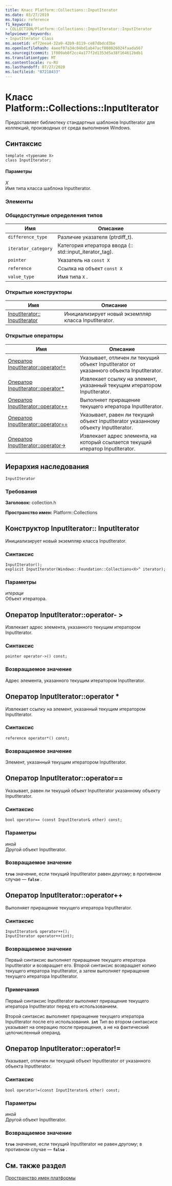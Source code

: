 ```yaml
---
title: Класс Platform::Collections::InputIterator
ms.date: 03/27/2019
ms.topic: reference
f1_keywords:
- COLLECTION/Platform::Collections::InputIterator::InputIterator
helpviewer_keywords:
- InputIterator Class
ms.assetid: ef72eea4-32a9-42b9-8119-ce87dbdcd3be
ms.openlocfilehash: 4aeef07a34c04bd1ab47acf808026024faada567
ms.sourcegitcommit: 1f009ab0f2cc4a177f2d1353d5a38f164612bdb1
ms.translationtype: MT
ms.contentlocale: ru-RU
ms.lasthandoff: 07/27/2020
ms.locfileid: "87218433"
---
```

# <a name="platformcollectionsinputiterator-class"></a>Класс Platform::Collections::InputIterator

Предоставляет библиотеку стандартных шаблонов InputIterator для коллекций, производных от среда выполнения Windows.

## <a name="syntax"></a>Синтаксис

```
template <typename X>
class InputIterator;
```

#### <a name="parameters"></a>Параметры

*X*<br/>
Имя типа класса шаблона InputIterator.

### <a name="members"></a>Элементы

### <a name="public-typedefs"></a>Общедоступные определения типов

|Имя|Описание|
|----------|-----------------|
|`difference_type`|Различие указателя (ptrdiff_t).|
|`iterator_category`|Категория итератора ввода (:: std::input_iterator_tag).|
|`pointer`|Указатель на `const X`|
|`reference`|Ссылка на объект `const X`|
|`value_type`|Имя типа `X` .|

### <a name="public-constructors"></a>Открытые конструкторы

|Имя|Описание|
|----------|-----------------|
|[InputIterator:: InputIterator](#ctor)|Инициализирует новый экземпляр класса InputIterator.|

### <a name="public-operators"></a>Открытые операторы

|Имя|Описание|
|----------|-----------------|
|[Оператор InputIterator::operator!=](#operator-inequality)|Указывает, отличен ли текущий объект InputIterator от указанного объекта InputIterator.|
|[Оператор InputIterator::operator*](#operator-dereference)|Извлекает ссылку на элемент, указанный текущим итератором InputIterator.|
|[Оператор InputIterator::operator++](#operator-increment)|Выполняет приращение текущего итератора InputIterator.|
|[Оператор InputIterator::operator==](#operator-equality)|Указывает, равен ли текущий объект InputIterator указанному объекту InputIterator.|
|[Оператор InputIterator::operator->](#operator-arrow)|Извлекает адрес элемента, на который ссылается текущий итератор InputIterator.|

## <a name="inheritance-hierarchy"></a>Иерархия наследования

`InputIterator`

### <a name="requirements"></a>Требования

**Заголовок:** collection.h

**Пространство имен:** Platform::Collections

## <a name="inputiteratorinputiterator-constructor"></a><a name="ctor"></a>Конструктор InputIterator:: InputIterator

Инициализирует новый экземпляр класса InputIterator.

### <a name="syntax"></a>Синтаксис

```
InputIterator();
explicit InputIterator(Windows::Foundation::Collections<X>^ iterator);
```

### <a name="parameters"></a>Параметры

*итераци*<br/>
Объект итератора.

## <a name="inputiteratoroperator-gt-operator"></a><a name="operator-arrow"></a>Оператор InputIterator::operator- &gt;

Извлекает адрес элемента, указанного текущим итератором InputIterator.

### <a name="syntax"></a>Синтаксис

```
pointer operator->() const;
```

### <a name="return-value"></a>Возвращаемое значение

Адрес элемента, указанного текущим итератором InputIterator.

## <a name="inputiteratoroperator-operator"></a><a name="operator-dereference"></a>Оператор InputIterator::operator \*

Извлекает ссылку на элемент, указанный текущим итератором InputIterator.

### <a name="syntax"></a>Синтаксис

```
reference operator*() const;
```

### <a name="return-value"></a>Возвращаемое значение

Элемент, указанный текущим итератором InputIterator.

## <a name="inputiteratoroperator-operator"></a><a name="operator-equality"></a>Оператор InputIterator::operator==

Указывает, равен ли текущий объект InputIterator указанному объекту InputIterator.

### <a name="syntax"></a>Синтаксис

```
bool operator== (const InputIterator& other) const;
```

### <a name="parameters"></a>Параметры

*иной*<br/>
Другой объект InputIterator.

### <a name="return-value"></a>Возвращаемое значение

**`true`** значение, если текущий InputIterator равен *другому*; в противном случае — **`false`** .

## <a name="inputiteratoroperator-operator"></a><a name="operator-increment"></a>Оператор InputIterator::operator++

Выполняет приращение текущего итератора InputIterator.

### <a name="syntax"></a>Синтаксис

```
InputIterator& operator++();
InputIterator operator++(int);
```

### <a name="return-value"></a>Возвращаемое значение

Первый синтаксис выполняет приращение текущего итератора InputIterator и возвращает его. Второй синтаксис возвращает копию текущего итератора InputIterator, а затем выполняет приращение текущего итератора InputIterator.

### <a name="remarks"></a>Примечания

Первый синтаксис InputIterator выполняет приращение текущего итератора InputIterator перед его использованием.

Второй синтаксис выполняет приращение текущего итератора InputIterator после его использования. **`int`** Тип во втором синтаксисе указывает на операцию после приращения, а не на фактический целочисленный операнд.

## <a name="inputiteratoroperator-operator"></a><a name="operator-inequality"></a>Оператор InputIterator::operator!=

Указывает, отличен ли текущий объект InputIterator от указанного объекта InputIterator.

### <a name="syntax"></a>Синтаксис

```
bool operator!=(const InputIterator& other) const;
```

### <a name="parameters"></a>Параметры

*иной*<br/>
Другой объект InputIterator.

### <a name="return-value"></a>Возвращаемое значение

**`true`** значение, если текущий InputIterator не равен *другому*; в противном случае — **`false`** .

## <a name="see-also"></a>См. также раздел

[Пространство имен платформы](platform-namespace-c-cx.md)

